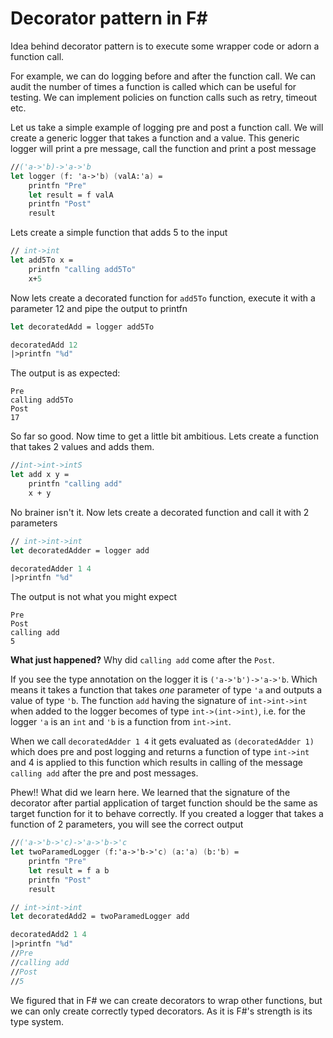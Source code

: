 # Decorator pattern in F#

Idea behind decorator pattern is to execute some wrapper code or adorn a function call.

For example, we can do logging before and after the function call. We can audit the number of times a function is called which can be useful for testing. We can implement policies on function calls such as retry, timeout etc. 

Let us take a simple example of logging pre and post a function call.
We will create a generic logger that takes a function and a value. This generic logger will print a pre message, call the function and print a post message
```fsharp
//('a->'b)->'a->'b
let logger (f: 'a->'b) (valA:'a) =
    printfn "Pre"
    let result = f valA
    printfn "Post"
    result 
```
Lets create a simple function that adds 5 to the input
```fsharp
// int->int
let add5To x =
    printfn "calling add5To"
    x+5
```
Now lets create a decorated function for `add5To` function, execute it with a parameter 12 and pipe the output to printfn
```fsharp
let decoratedAdd = logger add5To

decoratedAdd 12
|>printfn "%d"
``` 
The output is as expected:
```
Pre
calling add5To
Post
17
```
So far so good. Now time to get a little bit ambitious.
Lets create a function that takes 2 values and adds them.
```fsharp
//int->int->intS
let add x y =
    printfn "calling add"
    x + y
```
No brainer isn't it. Now lets create a decorated function and call it with 2 parameters
```fsharp
// int->int->int
let decoratedAdder = logger add

decoratedAdder 1 4
|>printfn "%d"
```
The output is not what you might expect
```
Pre
Post
calling add
5
```
**What just happened?** Why did `calling add` come after the `Post`. 

If you see the type annotation on the logger it is `('a->'b')->'a->'b`. Which means it takes a function that takes _one_ parameter of type `'a` and outputs a value of type `'b`. The function `add` having the signature of `int->int->int` when added to the logger becomes of type `int->(int->int)`, i.e. for the logger `'a` is an `int` and `'b` is a function from `int->int`. 

When we call `decoratedAdder 1 4` it gets evaluated as `(decoratedAdder 1)` which does pre and post logging and  returns a function of type `int->int` and 4 is applied to this function which results in calling of the message `calling add` after the pre and post messages. 

Phew!! What did we learn here. We learned that the signature of the decorator after partial application of target function should be the same as target function for it to behave correctly. If you created a logger that takes a function of 2 parameters, you will see the correct output
```fsharp
//('a->'b->'c)->'a->'b->'c
let twoParamedLogger (f:'a->'b->'c) (a:'a) (b:'b) =
    printfn "Pre"
    let result = f a b
    printfn "Post"
    result

// int->int->int    
let decoratedAdd2 = twoParamedLogger add

decoratedAdd2 1 4
|>printfn "%d"
//Pre
//calling add
//Post
//5
```

We figured that in F# we can create decorators to wrap other functions, but we can only create correctly typed decorators. As it is F#'s strength is its type system.  